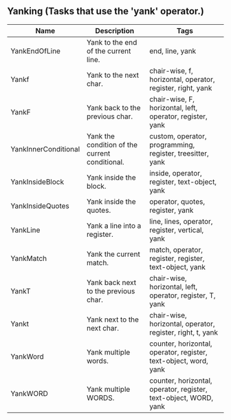 ## Yanking (Tasks that use the 'yank' operator.)
| Name | Description | Tags
| --- | -------- | -------- |
|YankEndOfLine | Yank to the end of the current line. | end, line, yank |
|Yankf | Yank to the next char. | chair-wise, f, horizontal, operator, register, right, yank |
|YankF | Yank back to the previous char. | chair-wise, F, horizontal, left, operator, register, yank |
|YankInnerConditional | Yank the condition of the current conditional. | custom, operator, programming, register, treesitter, yank |
|YankInsideBlock | Yank inside the block. | inside, operator, register, text-object, yank |
|YankInsideQuotes | Yank inside the quotes. | operator, quotes, register, yank |
|YankLine | Yank a line into a register. | line, lines, operator, register, vertical, yank |
|YankMatch | Yank the current match. | match, operator, register, register, text-object, yank |
|YankT | Yank back next to the previous char. | chair-wise, horizontal, left, operator, register, T, yank |
|Yankt | Yank next to the next char. | chair-wise, horizontal, operator, register, right, t, yank |
|YankWord | Yank multiple words. | counter, horizontal, operator, register, text-object, word, yank |
|YankWORD | Yank multiple WORDS. | counter, horizontal, operator, register, text-object, WORD, yank |